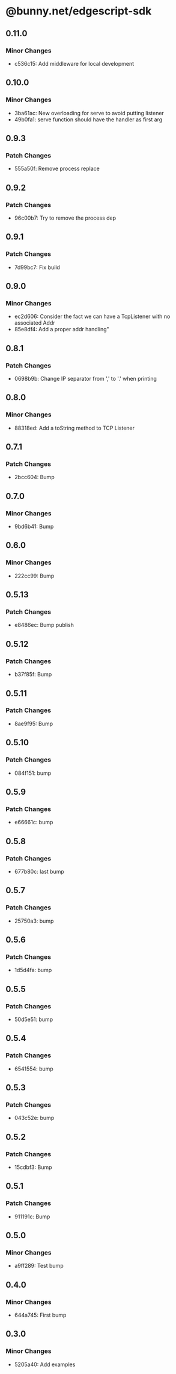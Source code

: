 # @bunny.net/edgescript-sdk

## 0.11.0

### Minor Changes

- c536c15: Add middleware for local development

## 0.10.0

### Minor Changes

- 3ba61ac: New overloading for serve to avoid putting listener
- 49b0fa1: serve function should have the handler as first arg

## 0.9.3

### Patch Changes

- 555a50f: Remove process replace

## 0.9.2

### Patch Changes

- 96c00b7: Try to remove the process dep

## 0.9.1

### Patch Changes

- 7d99bc7: Fix build

## 0.9.0

### Minor Changes

- ec2d606: Consider the fact we can have a TcpListener with no associated Addr
- 85e8df4: Add a proper addr handling"

## 0.8.1

### Patch Changes

- 0698b9b: Change IP separator from ',' to '.' when printing

## 0.8.0

### Minor Changes

- 88318ed: Add a toString method to TCP Listener

## 0.7.1

### Patch Changes

- 2bcc604: Bump

## 0.7.0

### Minor Changes

- 9bd6b41: Bump

## 0.6.0

### Minor Changes

- 222cc99: Bump

## 0.5.13

### Patch Changes

- e8486ec: Bump publish

## 0.5.12

### Patch Changes

- b37f85f: Bump

## 0.5.11

### Patch Changes

- 8ae9f95: Bump

## 0.5.10

### Patch Changes

- 084f151: bump

## 0.5.9

### Patch Changes

- e66661c: bump

## 0.5.8

### Patch Changes

- 677b80c: last bump

## 0.5.7

### Patch Changes

- 25750a3: bump

## 0.5.6

### Patch Changes

- 1d5d4fa: bump

## 0.5.5

### Patch Changes

- 50d5e51: bump

## 0.5.4

### Patch Changes

- 6541554: bump

## 0.5.3

### Patch Changes

- 043c52e: bump

## 0.5.2

### Patch Changes

- 15cdbf3: Bump

## 0.5.1

### Patch Changes

- 911191c: Bump

## 0.5.0

### Minor Changes

- a9ff289: Test bump

## 0.4.0

### Minor Changes

- 644a745: First bump

## 0.3.0

### Minor Changes

- 5205a40: Add examples
